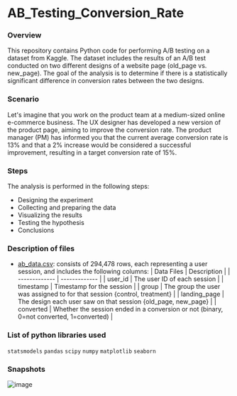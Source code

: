 # AB_Testing_Conversion_Rate

### Overview
This repository contains Python code for performing A/B testing on a dataset from Kaggle. The dataset includes the results of an A/B test conducted on two different designs of a website page (old_page vs. new_page). The goal of the analysis is to determine if there is a statistically significant difference in conversion rates between the two designs.

### Scenario
Let's imagine that you work on the product team at a medium-sized online e-commerce business. The UX designer has developed a new version of the product page, aiming to improve the conversion rate. The product manager (PM) has informed you that the current average conversion rate is 13% and that a 2% increase would be considered a successful improvement, resulting in a target conversion rate of 15%.

### Steps
The analysis is performed in the following steps:

- Designing the experiment
- Collecting and preparing the data
- Visualizing the results
- Testing the hypothesis
- Conclusions

### Description of files
- [ab_data.csv](https://www.kaggle.com/datasets/zhangluyuan/ab-testing?select=ab_data.csv): consists of 294,478 rows, each representing a user session, and includes the following columns:
| Data Files  | Description |
| ------------- | ------------- |
| user_id | The user ID of each session |
| timestamp | Timestamp for the session |
| group | The group the user was assigned to for that session {control, treatment} |
| landing_page | The design each user saw on that session {old_page, new_page} |
| converted | Whether the session ended in a conversion or not (binary, 0=not converted, 1=converted) |

### List of python libraries used
`statsmodels` `pandas` `scipy` `numpy` `matplotlib` `seaborn`

### Snapshots
![image](https://github.com/yangfuchun/AB_Testing_Conversion_Rate/assets/100629848/eeffc4f8-f520-4303-8018-a360284649cb)



